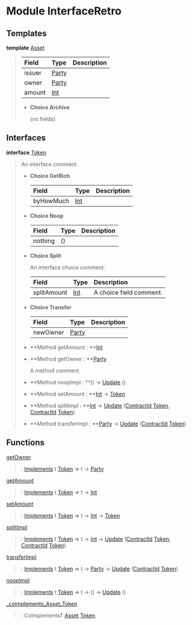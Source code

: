 # <a name="module-interfaceretro-19712"></a>Module InterfaceRetro

## Templates

<a name="type-interfaceretro-asset-16573"></a>**template** [Asset](#type-interfaceretro-asset-16573)

> | Field                                                                                   | Type                                                                                    | Description |
> | :-------------------------------------------------------------------------------------- | :-------------------------------------------------------------------------------------- | :---------- |
> | issuer                                                                                  | [Party](https://docs.daml.com/daml/stdlib/Prelude.html#type-da-internal-lf-party-57932) |  |
> | owner                                                                                   | [Party](https://docs.daml.com/daml/stdlib/Prelude.html#type-da-internal-lf-party-57932) |  |
> | amount                                                                                  | [Int](https://docs.daml.com/daml/stdlib/Prelude.html#type-ghc-types-int-37261)          |  |
> 
> * **Choice Archive**
>   
>   (no fields)

## Interfaces

<a name="type-interfaceretro-token-18810"></a>**interface** [Token](#type-interfaceretro-token-18810)

> An interface comment.
> 
> * **Choice GetRich**
>   
>   | Field                                                                          | Type                                                                           | Description |
>   | :----------------------------------------------------------------------------- | :----------------------------------------------------------------------------- | :---------- |
>   | byHowMuch                                                                      | [Int](https://docs.daml.com/daml/stdlib/Prelude.html#type-ghc-types-int-37261) |  |
> 
> * **Choice Noop**
>   
>   | Field   | Type    | Description |
>   | :------ | :------ | :---------- |
>   | nothing | ()      |  |
> 
> * **Choice Split**
>   
>   An interface choice comment.
>   
>   | Field                                                                          | Type                                                                           | Description |
>   | :----------------------------------------------------------------------------- | :----------------------------------------------------------------------------- | :---------- |
>   | splitAmount                                                                    | [Int](https://docs.daml.com/daml/stdlib/Prelude.html#type-ghc-types-int-37261) | A choice field comment. |
> 
> * **Choice Transfer**
>   
>   | Field                                                                                   | Type                                                                                    | Description |
>   | :-------------------------------------------------------------------------------------- | :-------------------------------------------------------------------------------------- | :---------- |
>   | newOwner                                                                                | [Party](https://docs.daml.com/daml/stdlib/Prelude.html#type-da-internal-lf-party-57932) |  |
> 
> * **Method getAmount : **[Int](https://docs.daml.com/daml/stdlib/Prelude.html#type-ghc-types-int-37261)
> 
> * **Method getOwner : **[Party](https://docs.daml.com/daml/stdlib/Prelude.html#type-da-internal-lf-party-57932)
>   
>   A method comment.
> 
> * **Method noopImpl : **() -\> [Update](https://docs.daml.com/daml/stdlib/Prelude.html#type-da-internal-lf-update-68072) ()
> 
> * **Method setAmount : **[Int](https://docs.daml.com/daml/stdlib/Prelude.html#type-ghc-types-int-37261) -\> [Token](#type-interfaceretro-token-18810)
> 
> * **Method splitImpl : **[Int](https://docs.daml.com/daml/stdlib/Prelude.html#type-ghc-types-int-37261) -\> [Update](https://docs.daml.com/daml/stdlib/Prelude.html#type-da-internal-lf-update-68072) ([ContractId](https://docs.daml.com/daml/stdlib/Prelude.html#type-da-internal-lf-contractid-95282) [Token](#type-interfaceretro-token-18810), [ContractId](https://docs.daml.com/daml/stdlib/Prelude.html#type-da-internal-lf-contractid-95282) [Token](#type-interfaceretro-token-18810))
> 
> * **Method transferImpl : **[Party](https://docs.daml.com/daml/stdlib/Prelude.html#type-da-internal-lf-party-57932) -\> [Update](https://docs.daml.com/daml/stdlib/Prelude.html#type-da-internal-lf-update-68072) ([ContractId](https://docs.daml.com/daml/stdlib/Prelude.html#type-da-internal-lf-contractid-95282) [Token](#type-interfaceretro-token-18810))

## Functions

<a name="function-interfaceretro-getowner-81603"></a>[getOwner](#function-interfaceretro-getowner-81603)

> : [Implements](https://docs.daml.com/daml/stdlib/Prelude.html#type-da-internal-interface-implements-92077) t [Token](#type-interfaceretro-token-18810) =\> t -\> [Party](https://docs.daml.com/daml/stdlib/Prelude.html#type-da-internal-lf-party-57932)

<a name="function-interfaceretro-getamount-86729"></a>[getAmount](#function-interfaceretro-getamount-86729)

> : [Implements](https://docs.daml.com/daml/stdlib/Prelude.html#type-da-internal-interface-implements-92077) t [Token](#type-interfaceretro-token-18810) =\> t -\> [Int](https://docs.daml.com/daml/stdlib/Prelude.html#type-ghc-types-int-37261)

<a name="function-interfaceretro-setamount-8125"></a>[setAmount](#function-interfaceretro-setamount-8125)

> : [Implements](https://docs.daml.com/daml/stdlib/Prelude.html#type-da-internal-interface-implements-92077) t [Token](#type-interfaceretro-token-18810) =\> t -\> [Int](https://docs.daml.com/daml/stdlib/Prelude.html#type-ghc-types-int-37261) -\> [Token](#type-interfaceretro-token-18810)

<a name="function-interfaceretro-splitimpl-8403"></a>[splitImpl](#function-interfaceretro-splitimpl-8403)

> : [Implements](https://docs.daml.com/daml/stdlib/Prelude.html#type-da-internal-interface-implements-92077) t [Token](#type-interfaceretro-token-18810) =\> t -\> [Int](https://docs.daml.com/daml/stdlib/Prelude.html#type-ghc-types-int-37261) -\> [Update](https://docs.daml.com/daml/stdlib/Prelude.html#type-da-internal-lf-update-68072) ([ContractId](https://docs.daml.com/daml/stdlib/Prelude.html#type-da-internal-lf-contractid-95282) [Token](#type-interfaceretro-token-18810), [ContractId](https://docs.daml.com/daml/stdlib/Prelude.html#type-da-internal-lf-contractid-95282) [Token](#type-interfaceretro-token-18810))

<a name="function-interfaceretro-transferimpl-65645"></a>[transferImpl](#function-interfaceretro-transferimpl-65645)

> : [Implements](https://docs.daml.com/daml/stdlib/Prelude.html#type-da-internal-interface-implements-92077) t [Token](#type-interfaceretro-token-18810) =\> t -\> [Party](https://docs.daml.com/daml/stdlib/Prelude.html#type-da-internal-lf-party-57932) -\> [Update](https://docs.daml.com/daml/stdlib/Prelude.html#type-da-internal-lf-update-68072) ([ContractId](https://docs.daml.com/daml/stdlib/Prelude.html#type-da-internal-lf-contractid-95282) [Token](#type-interfaceretro-token-18810))

<a name="function-interfaceretro-noopimpl-10964"></a>[noopImpl](#function-interfaceretro-noopimpl-10964)

> : [Implements](https://docs.daml.com/daml/stdlib/Prelude.html#type-da-internal-interface-implements-92077) t [Token](#type-interfaceretro-token-18810) =\> t -\> () -\> [Update](https://docs.daml.com/daml/stdlib/Prelude.html#type-da-internal-lf-update-68072) ()

<a name="function-interfaceretro-coimplementsassettoken-42965"></a>[\_coimplements\_Asset\_Token](#function-interfaceretro-coimplementsassettoken-42965)

> : CoImplementsT [Asset](#type-interfaceretro-asset-16573) [Token](#type-interfaceretro-token-18810)
